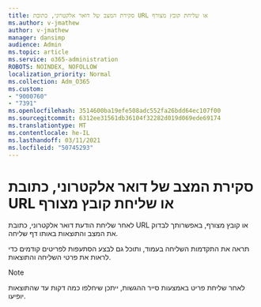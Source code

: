 ```yaml
---
title: סקירת המצב של דואר אלקטרוני, כתובת URL או שליחת קובץ מצורף
ms.author: v-jmathew
author: v-jmathew
manager: dansimp
audience: Admin
ms.topic: article
ms.service: o365-administration
ROBOTS: NOINDEX, NOFOLLOW
localization_priority: Normal
ms.collection: Adm_O365
ms.custom:
- "9000760"
- "7391"
ms.openlocfilehash: 3514600ba19efe508adc552fa26bdd64ec107f00
ms.sourcegitcommit: 6312ee31561db36104f32282d019d069ede69174
ms.translationtype: MT
ms.contentlocale: he-IL
ms.lasthandoff: 03/11/2021
ms.locfileid: "50745293"
---
```

# <a name="review-the-status-of-an-email-url-or-attachment-submission"></a>סקירת המצב של דואר אלקטרוני, כתובת URL או שליחת קובץ מצורף

לאחר שליחת הודעת דואר אלקטרוני, כתובת URL או קובץ מצורף, באפשרותך לבדוק את המצב והתוצאות באותו דף שליחה.

תראה את התקדמות השליחה בעמוד, ותוכל גם לבצע הסתעפות לפריטים קודמים כדי לראות את פרטי השליחה והתוצאות.

> [!NOTE]
> לאחר שליחת פריט באמצעות סייר ההגשות, ייתכן שיחלפו כמה דקות עד שהתוצאות יופיעו.
